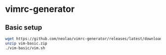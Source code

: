 # vimrc-generator

## Basic setup
```bash
wget https://github.com/neolao/vimrc-generator/releases/latest/download/vim-basic.zip
unzip vim-basic.zip
./vim-basic/vim.sh
```
